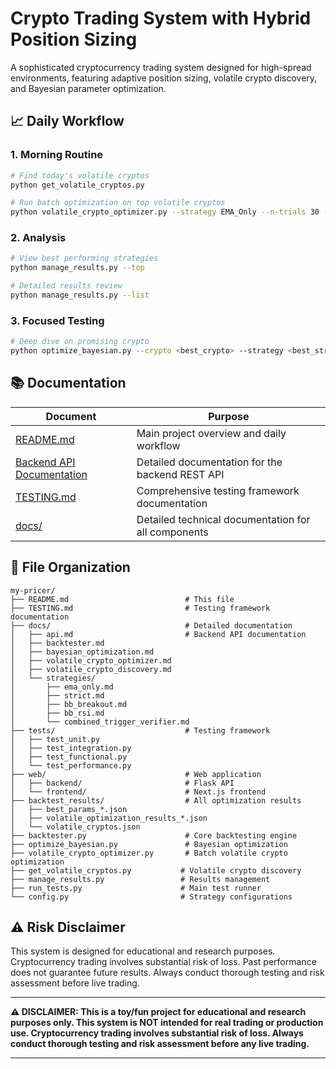 # Crypto Trading System with Hybrid Position Sizing

A sophisticated cryptocurrency trading system designed for high-spread environments, featuring adaptive position sizing, volatile crypto discovery, and Bayesian parameter optimization.

## 📈 Daily Workflow

### 1. Morning Routine
```bash
# Find today's volatile cryptos
python get_volatile_cryptos.py

# Run batch optimization on top volatile cryptos
python volatile_crypto_optimizer.py --strategy EMA_Only --n-trials 30 --top-count 5
```

### 2. Analysis
```bash
# View best performing strategies
python manage_results.py --top

# Detailed results review
python manage_results.py --list
```

### 3. Focused Testing
```bash
# Deep dive on promising crypto
python optimize_bayesian.py --crypto <best_crypto> --strategy <best_strategy> --n-trials 100
```

## 📚 Documentation

| Document | Purpose |
|----------|---------|
| [README.md](README.md) | Main project overview and daily workflow |
| [Backend API Documentation](docs/api.md) | Detailed documentation for the backend REST API |
| [TESTING.md](TESTING.md) | Comprehensive testing framework documentation |
| [docs/](docs/) | Detailed technical documentation for all components |

## 📁 File Organization

```
my-pricer/
├── README.md                          # This file
├── TESTING.md                         # Testing framework documentation
├── docs/                              # Detailed documentation
│   ├── api.md                         # Backend API documentation
│   ├── backtester.md
│   ├── bayesian_optimization.md
│   ├── volatile_crypto_optimizer.md
│   ├── volatile_crypto_discovery.md
│   └── strategies/
│       ├── ema_only.md
│       ├── strict.md
│       ├── bb_breakout.md
│       ├── bb_rsi.md
│       └── combined_trigger_verifier.md
├── tests/                             # Testing framework
│   ├── test_unit.py
│   ├── test_integration.py
│   ├── test_functional.py
│   └── test_performance.py
├── web/                               # Web application
│   ├── backend/                       # Flask API
│   └── frontend/                      # Next.js frontend
├── backtest_results/                  # All optimization results
│   ├── best_params_*.json
│   ├── volatile_optimization_results_*.json
│   └── volatile_cryptos.json
├── backtester.py                      # Core backtesting engine
├── optimize_bayesian.py               # Bayesian optimization
├── volatile_crypto_optimizer.py       # Batch volatile crypto optimization
├── get_volatile_cryptos.py           # Volatile crypto discovery
├── manage_results.py                 # Results management
├── run_tests.py                      # Main test runner
└── config.py                         # Strategy configurations
```

## ⚠️ Risk Disclaimer

This system is designed for educational and research purposes. Cryptocurrency trading involves substantial risk of loss. Past performance does not guarantee future results. Always conduct thorough testing and risk assessment before live trading.

---

**⚠️ DISCLAIMER: This is a toy/fun project for educational and research purposes only. This system is NOT intended for real trading or production use. Cryptocurrency trading involves substantial risk of loss. Always conduct thorough testing and risk assessment before any live trading.**

---

